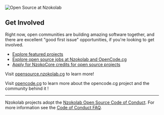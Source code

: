 ![Open Source at Nzokolab](https://github.com/nzokolab/.github/open-at-nzokolab.png) 

## Get Involved

Right now, open communities are building amazing software together, and there are excellent "good first issue" opportunities, if you're looking to get involved.

* [Explore featured projects](https://opensource.nzokolab.cg/projects/)
* [Explore open source jobs at Nzokolab and OpenCode.cg](https://careers.nzokolab.cg/us/en/search-results?keywords=open%20source)
* [Apply for NzokoCore credits for open source projects](https://opensource.nzokolab.cg/nzokocore)

Visit [opensource.nzokolab.cg](https://opensource.nzokolab.cg) to learn more!

Visit [opencode.cg](https://opencode.cg) to learn more about the opencode.cg project and the community behind it !

----

Nzokolab projects adopt the [Nzokolab Open Source Code of Conduct](https://opensource.nzokolab.cg/codeofconduct/). For more information see the [Code of Conduct FAQ](https://opensource.nzokolab.cg/codeofconduct/faq/).
